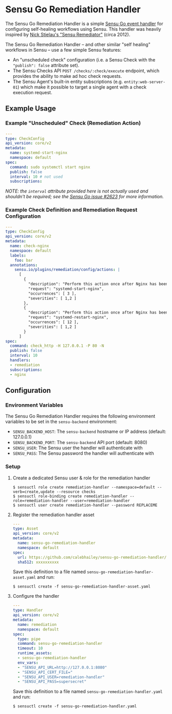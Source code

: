 # Sensu Go Remediation Handler

The Sensu Go Remediation Handler is a simple [Sensu Go event handler][handler]
for configuring self-healing workflows using Sensu. This handler was heavily
inspired by [Nick Stielau's "Sensu Remediator"][remediator] (circa 2012).

The Sensu Go Remediation Handler &ndash; and other similar "self healing"
workflows in Sensu &ndash; use a few simple Sensu features:

- An "unscheduled check" configuration (i.e. a Sensu Check with the `"publish":
  false` attribute set).
- The Sensu Checks API `POST /checks/:check/execute` endpoint, which provides
  the ability to make ad hoc check requests.
- The Sensu Agent's built-in entity subscriptions (e.g. `entity:web-server-01`)
  which make it possible to target a single agent with a check execution
  request.  

[handler]: https://docs.sensu.io/sensu-go/latest/reference/handlers/
[remediator]: https://github.com/sensu-plugins/sensu-plugins-sensu/blob/master/bin/handler-sensu.rb

## Example Usage

### Example "Unscheduled" Check (Remediation Action)

```yaml
---
type: CheckConfig
api_version: core/v2
metadata:
  name: systemd-start-nginx
  namespace: default
spec:
  command: sudo systemctl start nginx
  publish: false
  interval: 10 # not used
  subscriptions:
```

_NOTE: the `interval` attribute provided here is not actually used and shouldn't
be required; see the [Sensu Go issue #2623][2623] for more information._

[2623]: https://github.com/sensu/sensu-go/issues/2623

### Example Check Definition and Remediation Request Configuration

```yaml
---
type: CheckConfig
api_version: core/v2
metadata:
  name: check-nginx
  namespace: default
  labels:
    foo: bar
  annotations:
    sensu.io/plugins/remediation/config/actions: |
      [
        {
          "description": "Perform this action once after Nginx has been down for 30 seconds.",
          "request": "systemd-start-nginx",
          "occurrences": [ 3 ],
          "severities": [ 1,2 ]
        },
        {
          "description": "Perform this action once after Nginx has been down for 120 seconds.",
          "request": "systemd-restart-nginx",
          "occurrences": [ 12 ],
          "severities": [ 1,2 ]
        }
      ]
spec:
  command: check_http -H 127.0.0.1 -P 80 -N
  publish: false
  interval: 10
  handlers:
  - remediation
  subscriptions:
  - nginx
```

## Configuration

### Environment Variables

The Sensu Go Remediation Handler requires the following environment variables to
be set in the `sensu-backend` environment:

- `SENSU_BACKEND_HOST`: The `sensu-backend` hostname or IP address (default: 127.0.0.1)
- `SENSU_BACKEND_PORT`: The `sensu-backend` API port (default: 8080)
- `SENSU_USER`: The Sensu user the handler will authenticate with
- `SENSU_PASS`: The Sensu password the handler will authenticate with  

### Setup

1. Create a dedicated Sensu user & role for the remediation handler

   ```
   $ sensuctl role create remediation-handler --namespace=default --verb=create,update --resource checks
   $ sensuctl role-binding create remediation-handler --role=remediation-handler --user=remediation-handler
   $ sensuctl user create remediation-handler --password REPLACEME
   ```

2. Register the remediation handler asset

   ```yaml
   ---
   type: Asset
   api_version: core/v2
   metadata:
     name: sensu-go-remediation-handler
     namespace: default
   spec:
     url: https://github.com/calebhailey/sensu-go-remediation-handler/...
     sha512: xxxxxxxxxx
   ```

   Save this definition to a file named `sensu-go-remediation-handler-asset.yaml`
   and run:

   ```
   $ sensuctl create -f sensu-go-remediation-handler-asset.yaml
   ```

3. Configure the handler

   ```yaml
   ---
   type: Handler
   api_version: core/v2
   metadata:
     name: remediation
     namespace: default
   spec:
     type: pipe
     command: sensu-go-remediation-handler
     timeout: 10
     runtime_assets:
     - sensu-go-remediation-handler
     env_vars:
     - "SENSU_API_URL=http://127.0.0.1:8080"
     - "SENSU_API_CERT_FILE="
     - "SENSU_API_USER=remediation-handler"
     - "SENSU_API_PASS=supersecret"
   ```

   Save this definition to a file named `sensu-go-remediation-handler.yaml` and
   run:

   ```
   $ sensuctl create -f sensu-go-remediation-handler.yaml
   ```
